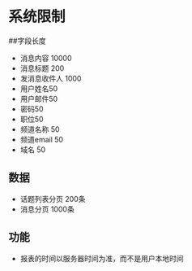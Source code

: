 # 系统限制

##字段长度

- 消息内容 10000
- 消息标题 200
- 发消息收件人 1000
- 用户姓名50
- 用户邮件50
- 密码50
- 职位50
- 频道名称 50
- 频道email 50
- 域名 50

## 数据

- 话题列表分页 200条
- 消息分页 1000条

## 功能

- 报表的时间以服务器时间为准，而不是用户本地时间

